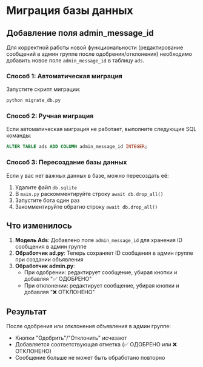 # Миграция базы данных

## Добавление поля admin_message_id

Для корректной работы новой функциональности (редактирование сообщений в админ группе после одобрения/отклонения) необходимо добавить новое поле `admin_message_id` в таблицу `ads`.

### Способ 1: Автоматическая миграция

Запустите скрипт миграции:

```bash
python migrate_db.py
```

### Способ 2: Ручная миграция

Если автоматическая миграция не работает, выполните следующие SQL команды:

```sql
ALTER TABLE ads ADD COLUMN admin_message_id INTEGER;
```

### Способ 3: Пересоздание базы данных

Если у вас нет важных данных в базе, можно пересоздать её:

1. Удалите файл `db.sqlite`
2. В `main.py` раскомментируйте строку `await db.drop_all()`
3. Запустите бота один раз
4. Закомментируйте обратно строку `await db.drop_all()`

## Что изменилось

1. **Модель Ads**: Добавлено поле `admin_message_id` для хранения ID сообщения в админ группе
2. **Обработчик ad.py**: Теперь сохраняет ID сообщения в админ группе при создании объявления
3. **Обработчик admin.py**: 
   - При одобрении: редактирует сообщение, убирая кнопки и добавляя "✅ ОДОБРЕНО"
   - При отклонении: редактирует сообщение, убирая кнопки и добавляя "❌ ОТКЛОНЕНО"

## Результат

После одобрения или отклонения объявления в админ группе:
- Кнопки "Одобрить"/"Отклонить" исчезают
- Добавляется соответствующая отметка (✅ ОДОБРЕНО или ❌ ОТКЛОНЕНО)
- Сообщение больше не может быть обработано повторно 